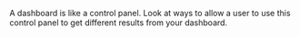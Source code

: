 A dashboard is like a control panel. Look at ways to allow a user to use this control panel to get different results from your dashboard.
